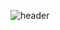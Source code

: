 ![header](https://capsule-render.vercel.app/api?type=waving&color=gradient&height=200&text=hhhhyelim&animation=blinking&fontSize=50)
